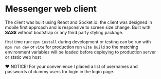 # Messenger web client

The client was built using React and Socket.io.
the client was designed in mobile first approach and is responsive to screen size change. Built with **SASS** without bootstrap or any third party styling package.

first time run: `npm install`
during development or testing can be run with `npm run dev` or `vite`
for production run `vite build` so the matching environment variables will be loaded before deploying to production server or static web host

❤️ NOTICE! For your convenience I placed a list of usernames and passwords of dummy users for login in the login page.
